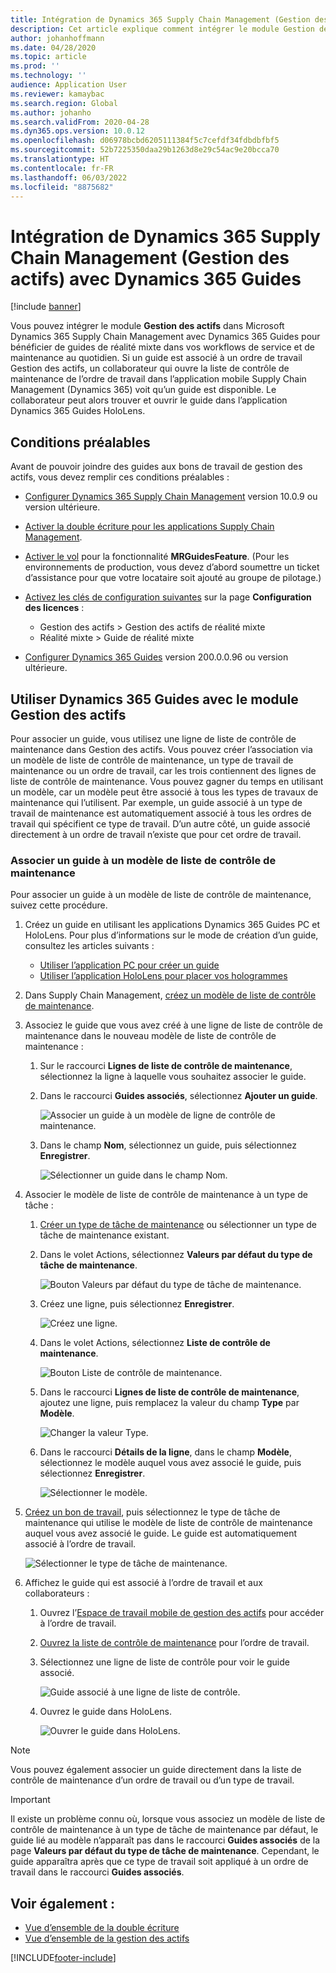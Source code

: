 ```yaml
---
title: Intégration de Dynamics 365 Supply Chain Management (Gestion des actifs) avec Dynamics 365 Guides
description: Cet article explique comment intégrer le module Gestion des actifs dans Microsoft Dynamics 365 Supply Chain Management avec Dynamics 365 Guides pour bénéficier de guides de réalité mixte dans vos workflows de service et de maintenance au quotidien.
author: johanhoffmann
ms.date: 04/28/2020
ms.topic: article
ms.prod: ''
ms.technology: ''
audience: Application User
ms.reviewer: kamaybac
ms.search.region: Global
ms.author: johanho
ms.search.validFrom: 2020-04-28
ms.dyn365.ops.version: 10.0.12
ms.openlocfilehash: d06978bcbd6205111384f5c7cefdf34fdbdbfbf5
ms.sourcegitcommit: 52b7225350daa29b1263d8e29c54ac9e20bcca70
ms.translationtype: HT
ms.contentlocale: fr-FR
ms.lasthandoff: 06/03/2022
ms.locfileid: "8875682"
---
```

# <a name="integrate-dynamics-365-supply-chain-management-asset-management-with-dynamics-365-guides"></a>Intégration de Dynamics 365 Supply Chain Management (Gestion des actifs) avec Dynamics 365 Guides

[!include [banner](../includes/banner.md)]

Vous pouvez intégrer le module **Gestion des actifs** dans Microsoft Dynamics 365 Supply Chain Management avec Dynamics 365 Guides pour bénéficier de guides de réalité mixte dans vos workflows de service et de maintenance au quotidien. Si un guide est associé à un ordre de travail Gestion des actifs, un collaborateur qui ouvre la liste de contrôle de maintenance de l’ordre de travail dans l’application mobile Supply Chain Management (Dynamics 365) voit qu’un guide est disponible. Le collaborateur peut alors trouver et ouvrir le guide dans l’application Dynamics 365 Guides HoloLens.

## <a name="prerequisites"></a>Conditions préalables

Avant de pouvoir joindre des guides aux bons de travail de gestion des actifs, vous devez remplir ces conditions préalables :

- [Configurer Dynamics 365 Supply Chain Management](../../fin-ops-core/fin-ops/index.md) version 10.0.9 ou version ultérieure.
- [Activer la double écriture pour les applications Supply Chain Management](../../fin-ops-core/dev-itpro/data-entities/dual-write/enable-dual-write.md).
- [Activer le vol](../../fin-ops-core/dev-itpro/data-entities/data-entities-data-packages.md#features-flighted-in-data-management-and-enabling-flighted-features) pour la fonctionnalité **MRGuidesFeature**. (Pour les environnements de production, vous devez d’abord soumettre un ticket d’assistance pour que votre locataire soit ajouté au groupe de pilotage.)
- [Activez les clés de configuration suivantes](/dynamicsax-2012/appuser-itpro/license-code-and-configuration-key-reference) sur la page **Configuration des licences** :

    - Gestion des actifs \> Gestion des actifs de réalité mixte
    - Réalité mixte \> Guide de réalité mixte

- [Configurer Dynamics 365 Guides](/dynamics365/mixed-reality/guides/setup#step-2-create-a-common-data-service-environment-and-install-the-dynamics-365-guides-solution) version 200.0.0.96 ou version ultérieure.

## <a name="use-dynamics-365-guides-with-asset-management"></a>Utiliser Dynamics 365 Guides avec le module Gestion des actifs

Pour associer un guide, vous utilisez une ligne de liste de contrôle de maintenance dans Gestion des actifs. Vous pouvez créer l’association via un modèle de liste de contrôle de maintenance, un type de travail de maintenance ou un ordre de travail, car les trois contiennent des lignes de liste de contrôle de maintenance. Vous pouvez gagner du temps en utilisant un modèle, car un modèle peut être associé à tous les types de travaux de maintenance qui l’utilisent. Par exemple, un guide associé à un type de travail de maintenance est automatiquement associé à tous les ordres de travail qui spécifient ce type de travail. D’un autre côté, un guide associé directement à un ordre de travail n’existe que pour cet ordre de travail.

### <a name="associate-a-guide-with-a-maintenance-checklist-template"></a>Associer un guide à un modèle de liste de contrôle de maintenance

Pour associer un guide à un modèle de liste de contrôle de maintenance, suivez cette procédure.

1. Créez un guide en utilisant les applications Dynamics 365 Guides PC et HoloLens. Pour plus d’informations sur le mode de création d’un guide, consultez les articles suivants :

    - [Utiliser l’application PC pour créer un guide](/dynamics365/mixed-reality/guides/pc-app-overview)
    - [Utiliser l’application HoloLens pour placer vos hologrammes](/dynamics365/mixed-reality/guides/hololens-app-overview)

1. Dans Supply Chain Management, [créez un modèle de liste de contrôle de maintenance](setup-for-work-orders/job-groups-and-job-types-variants-trades-and-checklists.md#create-a-maintenance-checklist-template).
1. Associez le guide que vous avez créé à une ligne de liste de contrôle de maintenance dans le nouveau modèle de liste de contrôle de maintenance :

    1. Sur le raccourci **Lignes de liste de contrôle de maintenance**, sélectionnez la ligne à laquelle vous souhaitez associer le guide.
    1. Dans le raccourci **Guides associés**, sélectionnez **Ajouter un guide**.

        ![Associer un guide à un modèle de ligne de contrôle de maintenance.](media/am-guides-integration-add-guide.png "Associer un guide à un modèle de ligne de contrôle de maintenance")

    1. Dans le champ **Nom**, sélectionnez un guide, puis sélectionnez **Enregistrer**.

        ![Sélectionner un guide dans le champ Nom.](media/am-guides-integration-select-guide.png "Sélectionner un guide dans le champ Nom")

1. Associer le modèle de liste de contrôle de maintenance à un type de tâche :

    1. [Créer un type de tâche de maintenance](setup-for-work-orders/job-groups-and-job-types-variants-trades-and-checklists.md#create-a-maintenance-job-type) ou sélectionner un type de tâche de maintenance existant.
    1. Dans le volet Actions, sélectionnez **Valeurs par défaut du type de tâche de maintenance**.

        ![Bouton Valeurs par défaut du type de tâche de maintenance.](media/am-guides-integration-job-defaults.png "Bouton Valeurs par défaut du type de tâche de maintenance")

    1. Créez une ligne, puis sélectionnez **Enregistrer**.

        ![Créez une ligne.](media/am-guides-integration-add-line.png "Créer une ligne")

    1. Dans le volet Actions, sélectionnez **Liste de contrôle de maintenance**.

        ![Bouton Liste de contrôle de maintenance.](media/am-guides-integration-maintenance-checklist.png "Bouton Liste de contrôle de maintenance")

    1. Dans le raccourci **Lignes de liste de contrôle de maintenance**, ajoutez une ligne, puis remplacez la valeur du champ **Type** par **Modèle**.

        ![Changer la valeur Type.](media/am-guides-integration-checklist-lines.png "Changer la valeur Type")

    1. Dans le raccourci **Détails de la ligne**, dans le champ **Modèle**, sélectionnez le modèle auquel vous avez associé le guide, puis sélectionnez **Enregistrer**.

        ![Sélectionner le modèle.](media/am-guides-integration-checklist-line-details.png "Sélectionner le modèle")

1. [Créez un bon de travail](work-orders/manually-created-workorders.md#create-work-order), puis sélectionnez le type de tâche de maintenance qui utilise le modèle de liste de contrôle de maintenance auquel vous avez associé le guide. Le guide est automatiquement associé à l’ordre de travail.

    ![Sélectionner le type de tâche de maintenance.](media/am-guides-integration-create-work-order.png "Sélectionner le type de tâche de maintenance")

1. Affichez le guide qui est associé à l’ordre de travail et aux collaborateurs :

    1. Ouvrez l’[Espace de travail mobile de gestion des actifs](asset-management-mobile-workspace.md) pour accéder à l’ordre de travail.
    1. [Ouvrez la liste de contrôle de maintenance](asset-management-mobile-workspace.md#view-maintenance-checklist-on-a-work-order-job) pour l’ordre de travail.
    1. Sélectionnez une ligne de liste de contrôle pour voir le guide associé.

        ![Guide associé à une ligne de liste de contrôle.](media/am-guides-integration-show-guide.png "Guide associé à une ligne de liste de contrôle")

    1. Ouvrez le guide dans HoloLens.

        ![Ouvrer le guide dans HoloLens.](media/am-guides-integration-hololens-select.png "Ouvrir le guide dans HoloLens")

> [!NOTE]
> Vous pouvez également associer un guide directement dans la liste de contrôle de maintenance d’un ordre de travail ou d’un type de travail.

> [!IMPORTANT]
> Il existe un problème connu où, lorsque vous associez un modèle de liste de contrôle de maintenance à un type de tâche de maintenance par défaut, le guide lié au modèle n’apparaît pas dans le raccourci **Guides associés** de la page **Valeurs par défaut du type de tâche de maintenance**. Cependant, le guide apparaîtra après que ce type de travail soit appliqué à un ordre de travail dans le raccourci **Guides associés**.

## <a name="see-also"></a>Voir également :

- [Vue d’ensemble de la double écriture](../../fin-ops-core/dev-itpro/data-entities/dual-write/dual-write-overview.md)
- [Vue d’ensemble de la gestion des actifs](index.md)


[!INCLUDE[footer-include](../../includes/footer-banner.md)]